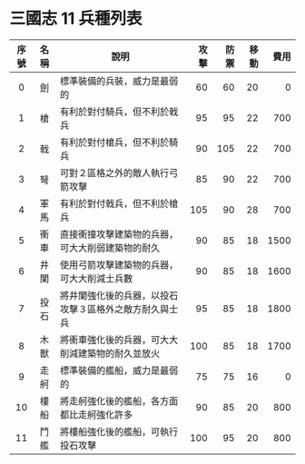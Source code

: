 # 三國志 11 兵種列表

|序號|名稱|說明|攻擊|防禦|移動|費用|
|:-:|:-:|-|-:|-:|-:|-:|
| 0|劍|標準裝備的兵裝，威力是最弱的|60|60|20|0|
| 1|槍|有利於對付騎兵，但不利於戟兵|95|95|22|700|
| 2|戟|有利於對付槍兵，但不利於騎兵|90|105|22|700|
| 3|弩|可對２區格之外的敵人執行弓箭攻擊|85|90|22|700|
| 4|軍馬|有利於對付戟兵，但不利於槍兵|105|90|28|700|
| 5|衝車|直接衝撞攻擊建築物的兵器，可大大削弱建築物的耐久|90|85|18|1500|
| 6|井闌|使用弓箭攻擊建築物的兵器，可大大削減士兵數|90|85|18|1600|
| 7|投石|將井闌強化後的兵器，以投石攻擊３區格外之敵方耐久與士兵|95|85|18|1800|
| 8|木獸|將衝車強化後的兵器，可大大削減建築物的耐久並放火|100|85|18|1700|
| 9|走舸|標準裝備的艦船，威力是最弱的|75|75|16|0|
|10|樓船|將走舸強化後的艦船，各方面都比走舸強化許多|90|85|20|800|
|11|鬥艦|將樓船強化後的艦船，可執行投石攻擊|100|95|20|800|
